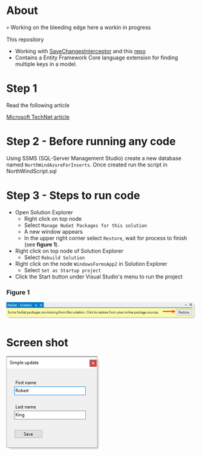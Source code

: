 # About

:skull: Working on the bleeding edge here a workin in progress


This repository 


- Working with [SaveChangesInterceptor](https://docs.microsoft.com/en-us/ef/core/logging-events-diagnostics/interceptors#savechanges-interception) and this [repo](https://github.com/dotnet/EntityFramework.Docs/tree/main/samples/core/Miscellaneous/SaveChangesInterception)
- Contains a Entity Framework Core language extension for finding multiple keys in a model.

# Step 1

Read the following article

[Microsoft TechNet article](https://social.technet.microsoft.com/wiki/contents/articles/53841.entity-framework-core-find-all-by-primary-key-c.aspx)

# Step 2 - Before running any code

Using SSMS (SQL-Server Management Studio) create a new database named `NorthWindAzureForInserts`. Once created run the script in NorthWindScript.sql



# Step 3 -  Steps to run code

- Open Solution Explorer
  - Right click on top node
  - Select `Manage NuGet Packages for this solution`
  - A new window appears
  - In the upper right corner select `Restore`, wait for process to finish (see **figure 1**).
- Right click on top node of Solution Explorer
  - Select `Rebuild Solution`
- Right click on the node `WindowsFormsApp2` in Solution Explorer
  - Select `Set as Startup project`
- Click the Start button under Visual Studio's menu to run the project

### Figure 1

![img](../assets/missing.png)

# Screen shot

 ![img](../assets/simple.png)